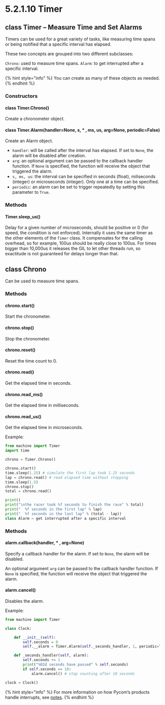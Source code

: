 # 5.2.1.10 Timer

## class Timer – Measure Time and Set Alarms

Timers can be used for a great variety of tasks, like measuring time spans or being notified that a specific interval has elapsed.

These two concepts are grouped into two different subclasses:

`Chrono`: used to measure time spans. `Alarm`: to get interrupted after a specific interval.

{% hint style="info" %}
You can create as many of these objects as needed.
{% endhint %}

### Constructors

#### class Timer.Chrono\(\)

Create a chronometer object.

#### class Timer.Alarm\(handler=None, s, \* , ms, us, arg=None, periodic=False\)

Create an Alarm object.

* `handler`: will be called after the interval has elapsed. If set to `None`, the alarm will be disabled after creation.
* `arg`: an optional argument can be passed to the callback handler function. If `None` is specified, the function will receive the object that triggered the alarm.
* `s, ms, us`: the interval can be specified in seconds \(float\), miliseconds \(integer\) or microseconds \(integer\). Only one at a time can be specified.
* `periodic`: an alarm can be set to trigger repeatedly by setting this parameter to `True`.

### Methods

#### Timer.sleep\_us\(\)

Delay for a given number of microseconds, should be positive or 0 \(for speed, the condition is not enforced\). Internally it uses the same timer as the other elements of the `Timer` class. It compensates for the calling overhead, so for example, 100us should be really close to 100us. For times bigger than 10,000us it releases the GIL to let other threads run, so exactitude is not guaranteed for delays longer than that.

## class Chrono

Can be used to measure time spans.

### Methods

#### chrono.start\(\)

Start the chronometer.

#### chrono.stop\(\)

Stop the chronometer.

#### chrono.reset\(\)

Reset the time count to 0.

#### chrono.read\(\)

Get the elapsed time in seconds.

#### chrono.read\_ms\(\)

Get the elapsed time in milliseconds.

#### chrono.read\_us\(\)

Get the elapsed time in microseconds.

Example:

```python
from machine import Timer
import time

chrono = Timer.Chrono()

chrono.start()
time.sleep(1.25) # simulate the first lap took 1.25 seconds
lap = chrono.read() # read elapsed time without stopping
time.sleep(1.5)
chrono.stop()
total = chrono.read()

print()
print("\nthe racer took %f seconds to finish the race" % total)
print("  %f seconds in the first lap" % lap)
print("  %f seconds in the last lap" % (total - lap))
class Alarm – get interrupted after a specific interval
```

### Methods

#### alarm.callback\(handler, \* , arg=None\)

Specify a callback handler for the alarm. If set to `None`, the alarm will be disabled.

An optional argument `arg` can be passed to the callback handler function. If `None` is specified, the function will receive the object that triggered the alarm.

#### alarm.cancel\(\)

Disables the alarm.

Example:

```python
from machine import Timer

class Clock:

    def __init__(self):
        self.seconds = 0
        self.__alarm = Timer.Alarm(self._seconds_handler, 1, periodic=True)

    def _seconds_handler(self, alarm):
        self.seconds += 1
        print("%02d seconds have passed" % self.seconds)
        if self.seconds == 10:
            alarm.cancel() # stop counting after 10 seconds

clock = Clock()
```

{% hint style="info" %}
For more information on how Pycom’s products handle interrupts, see [notes](../../notes.md#interrupt-handling).
{% endhint %}

